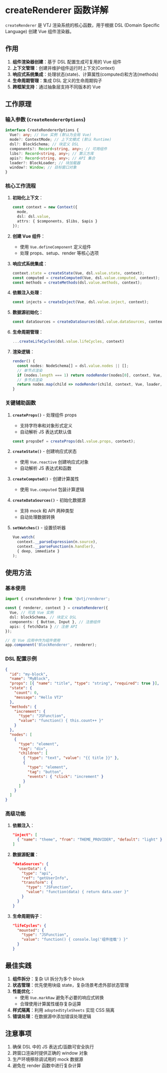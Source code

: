 # createRenderer 函数详解

`createRenderer` 是 VTJ 渲染系统的核心函数，用于根据 DSL (Domain Specific Language) 创建 Vue 组件渲染器。

## 作用

1. **组件渲染器创建**：基于 DSL 配置生成可复用的 Vue 组件
2. **上下文管理**：创建并维护组件运行时上下文(Context)
3. **响应式系统集成**：处理状态(state)、计算属性(computed)和方法(methods)
4. **生命周期管理**：集成 DSL 定义的生命周期钩子
5. **跨框架支持**：通过抽象层支持不同版本的 Vue

## 工作原理

### 输入参数 (`CreateRendererOptions`)

```typescript
interface CreateRendererOptions {
  Vue?: any; // Vue 实例 (默认为全局 Vue)
  mode?: ContextMode; // 上下文模式 (默认 Runtime)
  dsl?: BlockSchema; // 块定义 DSL
  components?: Record<string, any>; // 可用组件
  libs?: Record<string, any>; // 第三方库
  apis?: Record<string, any>; // API 集合
  loader?: BlockLoader; // 块加载器
  window?: Window; // 目标窗口对象
}
```

### 核心工作流程

1. **初始化上下文**：

   ```typescript
   const context = new Context({
     mode,
     dsl: dsl.value,
     attrs: { $components, $libs, $apis }
   });
   ```

2. **创建 Vue 组件**：

   - 使用 `Vue.defineComponent` 定义组件
   - 处理 props、setup、render 等核心选项

3. **响应式系统集成**：

   ```typescript
   context.state = createState(Vue, dsl.value.state, context);
   const computed = createComputed(Vue, dsl.value.computed, context);
   const methods = createMethods(dsl.value.methods, context);
   ```

4. **依赖注入处理**：

   ```typescript
   const injects = createInject(Vue, dsl.value.inject, context);
   ```

5. **数据源初始化**：

   ```typescript
   const dataSources = createDataSources(dsl.value.dataSources, context);
   ```

6. **生命周期管理**：

   ```typescript
   ...createLifeCycles(dsl.value.lifeCycles, context)
   ```

7. **渲染逻辑**：
   ```typescript
   render() {
     const nodes: NodeSchema[] = dsl.value.nodes || [];
     // 单节点渲染
     if (nodes.length === 1) return nodeRender(nodes[0], context, Vue, loader, nodes);
     // 多节点渲染
     return nodes.map(child => nodeRender(child, context, Vue, loader, nodes));
   }
   ```

### 关键辅助函数

1. **`createProps()`** - 处理组件 props

   - 支持字符串和对象形式定义
   - 自动解析 JS 表达式默认值

   ```typescript
   const propsDef = createProps(dsl.value.props, context);
   ```

2. **`createState()`** - 创建响应式状态

   - 使用 `Vue.reactive` 创建响应式对象
   - 自动解析 JS 表达式和函数

3. **`createComputed()`** - 创建计算属性

   - 使用 `Vue.computed` 包装计算逻辑

4. **`createDataSources()`** - 初始化数据源

   - 支持 mock 和 API 两种类型
   - 自动处理数据转换

5. **`setWatches()`** - 设置侦听器
   ```typescript
   Vue.watch(
     context.__parseExpression(n.source),
     context.__parseFunction(n.handler),
     { deep, immediate }
   );
   ```

## 使用方法

### 基本使用

```typescript
import { createRenderer } from '@vtj/renderer';

const { renderer, context } = createRenderer({
  Vue, // 可选 Vue 实例
  dsl: blockSchema, // 块定义 DSL
  components: { Button, Input }, // 注册组件
  apis: { fetchData } // 注册 API
});

// 在 Vue 应用中作为组件使用
app.component('BlockRenderer', renderer);
```

### DSL 配置示例

```json
{
  "id": "my-block",
  "name": "MyBlock",
  "props": [{ "name": "title", "type": "string", "required": true }],
  "state": {
    "count": 0,
    "message": "Hello VTJ"
  },
  "methods": {
    "increment": {
      "type": "JSFunction",
      "value": "function() { this.count++ }"
    }
  },
  "nodes": [
    {
      "type": "element",
      "tag": "div",
      "children": [
        { "type": "text", "value": "{{ title }}" },
        {
          "type": "element",
          "tag": "button",
          "events": { "click": "increment" }
        }
      ]
    }
  ]
}
```

### 高级功能

1. **依赖注入**：

   ```json
   "inject": [
     { "name": "theme", "from": "THEME_PROVIDER", "default": "light" }
   ]
   ```

2. **数据源配置**：

   ```json
   "dataSources": {
     "userData": {
       "type": "api",
       "ref": "getUserInfo",
       "transform": {
         "type": "JSFunction",
         "value": "function(data) { return data.user }"
       }
     }
   }
   ```

3. **生命周期钩子**：
   ```json
   "lifeCycles": {
     "mounted": {
       "type": "JSFunction",
       "value": "function() { console.log('组件挂载') }"
     }
   }
   ```

## 最佳实践

1. **组件拆分**：复杂 UI 拆分为多个 block
2. **状态管理**：优先使用块级 state，复杂场景考虑外部状态管理
3. **性能优化**：
   - 使用 `Vue.markRaw` 避免不必要的响应式转换
   - 合理使用计算属性缓存复杂运算
4. **样式隔离**：利用 `adoptedStyleSheets` 实现 CSS 隔离
5. **错误处理**：在数据源中添加错误处理逻辑

## 注意事项

1. 确保 DSL 中的 JS 表达式/函数可安全执行
2. 跨窗口渲染时提供正确的 window 对象
3. 生产环境移除调试用的 mock 数据源
4. 避免在 render 函数中进行复杂计算

